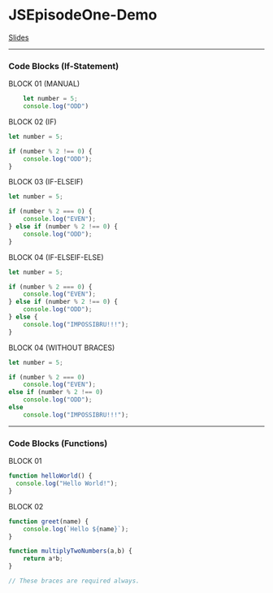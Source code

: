 # JSEpisodeOne-Demo

[Slides](https://docs.google.com/presentation/d/1P8MPXUktK_viz0AO2Vqu4WKPrCiWLh7CGbiKrTztLcU/edit#slide=id.g43fb029fa7_0_5)

---

### Code Blocks (If-Statement)

BLOCK 01 (MANUAL)

```javascript
    let number = 5;
    console.log("ODD")
```
BLOCK 02 (IF)

```javascript
let number = 5;

if (number % 2 !== 0) {
    console.log("ODD");
}
```
BLOCK 03 (IF-ELSEIF)
```javascript
let number = 5;

if (number % 2 === 0) {
    console.log("EVEN");
} else if (number % 2 !== 0) {
    console.log("ODD");
}
```
BLOCK 04 (IF-ELSEIF-ELSE)
```javascript
let number = 5;

if (number % 2 === 0) {
    console.log("EVEN");
} else if (number % 2 !== 0) {
    console.log("ODD");
} else {
    console.log("IMPOSSIBRU!!!");
}
```
BLOCK 04 (WITHOUT BRACES)
```javascript
let number = 5;

if (number % 2 === 0)
    console.log("EVEN");
else if (number % 2 !== 0)
    console.log("ODD");
else
    console.log("IMPOSSIBRU!!!");
```

---

### Code Blocks (Functions)

BLOCK 01
```javascript
function helloWorld() {
  console.log("Hello World!");
}
```
BLOCK 02
```javascript
function greet(name) {
    console.log(`Hello ${name}`);
}

function multiplyTwoNumbers(a,b) {
    return a*b;
}

// These braces are required always.
```
